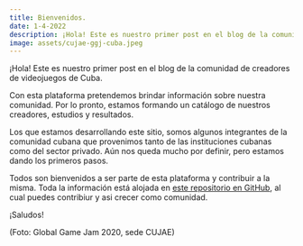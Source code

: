 ```yaml
---
title: Bienvenidos.
date: 1-4-2022
description: ¡Hola! Este es nuestro primer post en el blog de la comunidad de creadores de videojuegos de Cuba.
image: assets/cujae-ggj-cuba.jpeg
---
```


¡Hola! Este es nuestro primer post en el blog de la comunidad de creadores de videojuegos de Cuba.

Con esta plataforma pretendemos brindar información sobre nuestra comunidad. Por lo pronto, estamos formando un catálogo de nuestros creadores, estudios y resultados.

Los que estamos desarrollando este sitio, somos algunos integrantes de la comunidad cubana que provenimos tanto de las instituciones cubanas como del sector privado. Aún nos queda mucho por definir, pero estamos dando los primeros pasos.

Todos son bienvenidos a ser parte de esta plataforma y contribuir a la misma. Toda la información está alojada en [este repositorio en GitHub](http://github.com/GameDev-Cuba/creadores-cubanos-videojuegos-website), al cual puedes contribiur y asi crecer como comunidad.

¡Saludos!

(Foto: Global Game Jam 2020, sede CUJAE)


